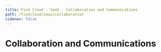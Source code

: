 ```yaml
---
title: Find Cloud - SaaS - Collaboration and Communications
path: /findcloud/saas/collaboration
sidenav: false
---
```


# Collaboration and Communications